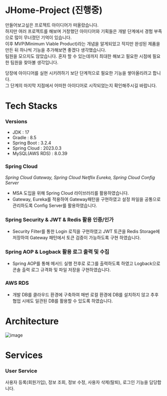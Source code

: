 # JHome-Project (진행중)
만들어보고싶은 프로젝트 아이디어가 떠올랐습니다.<br>
하지만 여러 프로젝트를 해보며 거창했던 아이디어와 기획들은 개발 단계에서 경험 부족으로 많이 무너졌던 기억이 있습니다.<br>
이후 MVP(Minimum Viable Product)라는 개념을 알게되었고 작지만 완성된 제품을 만든 뒤 하나씩 기능을 추가해보면 좋겠다 생각했습니다.<br>
팀원을 모으지도 않았습니다. 혼자 할 수 있는데까지 최대한 해보고 필요한 시점에 필요한 팀원을 찾아볼 생각입니다.

당장에 아이디어를 실현 시키려하기 보단 단계적으로 필요한 기능을 쌓아올리려고 합니다. <br>
그 단계의 마지막 지점에서 어떠한 아이디어로 시작되었는지 확인해주시길 바랍니다.

# Tech Stacks
### Versions
- JDK : 17
- Gradle : 8.5
- Spring Boot : 3.2.4
- Spring Cloud : 2023.0.3
- MySQL(AWS RDS) : 8.0.39

### Spring Cloud
_Spring Cloud Gateway, Spring Cloud Netflix Eureka, Spring Cloud Config Server_
- MSA 도입을 위해 Spring Cloud 라이브러리를 활용하였습니다. 
- Gateway, Eureka를 적용하여 Gateway패턴을 구현하였고 설정 파일을 공통으로 관리하도록 Config Server를 활용하였습니다.

### Spring Security & JWT & Redis 활용 인증/인가
- Security Filter를 통한 Login 로직을 구현하였고 JWT 토큰을 Redis Storage에 저장하여 Gateway 패턴에서 토큰 검증이 가능하도록 구현 하였습니다.

### Spring AOP & Logback 활용 로그 출력 및 수집
- Spring AOP를 통해 메서드 실행 전후로 로그를 출력하도록 하였고 Logback으로 콘솔 출력 로그 규격화 및 파일 저장을 구현하였습니다.

### AWS RDS
- 개발 DB를 클라우드 환경에 구축하여 매번 로컬 환경에 DB를 설치하지 않고 추후 협업 시에도 일관된 DB를 활용할 수 있도록 하였습니다.

# Architecture
![image](https://github.com/user-attachments/assets/b400b8df-b5b1-4744-83dc-0d748e7ecc54)

# Services
### User Service
사용자 등록(회원가입), 정보 조회, 정보 수정, 사용자 삭제(탈퇴), 로그인 기능을 담당합니다.
